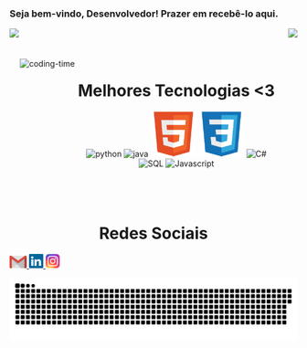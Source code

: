 ### Seja bem-vindo, Desenvolvedor! Prazer em recebê-lo aqui.

<div>
  
  <img  height="180em" src="https://github-readme-stats.vercel.app/api?username=erkbritto&show_icons=true&theme=blue_navy&include_all_commits=true&count_private=true"/>
  <img align="right" height="180em" src="https://github-readme-stats.vercel.app/api/top-langs/?username=erkbritto&layout=compact&langs_count=16&theme=great-gatsby"/>
</div>
<br>

<div align="center"> 
  <div style="display: inline-block; text-align: center;">
    <br>
    <img align="left" height="250" alt="coding-time" src="tec.gif">
    <h1>Melhores Tecnologias <3</h1>
    <img height="80" width="80" alt="python" src="https://github.com/user-attachments/assets/fc9f7ebd-00bd-4fe7-ba1c-8d40cfaeb586">
    <img height="80" width="80" alt="java" src="https://github.com/user-attachments/assets/22eaf839-9592-4002-889f-681be11a473d">
    <img height="80" width="80" alt="html-icon" src="https://raw.githubusercontent.com/devicons/devicon/master/icons/html5/html5-original.svg">
    <img height="80" width="80" alt="css-icon" src="https://raw.githubusercontent.com/devicons/devicon/master/icons/css3/css3-original.svg">
    <img height="80" width="80" alt="C#" src="https://github.com/user-attachments/assets/a6a09c2e-cf28-48b5-82b9-05d591bba345">
    <img height="80" width="80" alt="SQL" src="https://github.com/user-attachments/assets/5b9e1bea-6eee-4a7f-b897-f429c31c16d7">
    <img height="80" width="80" alt="Javascript" src="https://github.com/user-attachments/assets/24292e27-9f89-4f7c-8823-28f62f6980f2">
  </div>
</div>
  <h1 align="center">Redes Sociais</h1>
    <a href = "mailto: erickbritto060@gmail.com">
      <img width="30" src="gmail.svg">
    </a>
    <a href = "https://www.linkedin.com/in/erkbritto/">
      <img width="25" src="linkedin.svg">
    </a>
    <a href = "https://www.instagram.com/erkbritto/">
      <img width="25" src="instagram.png">
    </a>
</div>

![GitHub Snake](https://github.com/erkbritto/erkbritto/raw/main/github-contribution-grid-snake.svg)
